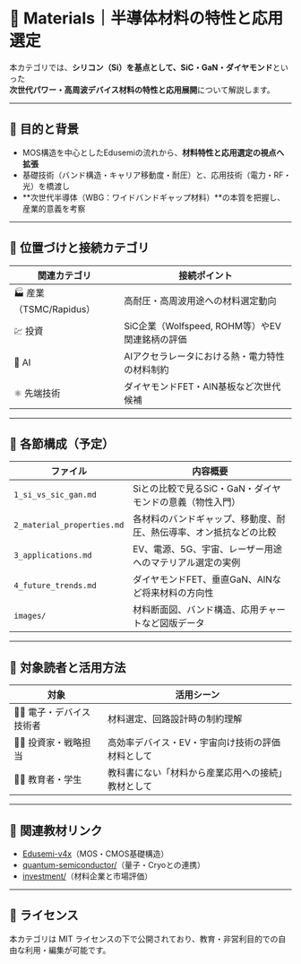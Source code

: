 # 🧪 Materials｜半導体材料の特性と応用選定

本カテゴリでは、**シリコン（Si）を基点として、SiC・GaN・ダイヤモンド**といった  
**次世代パワー・高周波デバイス材料の特性と応用展開**について解説します。

---

## 🎯 目的と背景

- MOS構造を中心としたEdusemiの流れから、**材料特性と応用選定の視点へ拡張**
- 基礎技術（バンド構造・キャリア移動度・耐圧）と、応用技術（電力・RF・光）を橋渡し
- **次世代半導体（WBG：ワイドバンドギャップ材料）**の本質を把握し、産業的意義を考察

---

## 🧩 位置づけと接続カテゴリ

| 関連カテゴリ | 接続ポイント |
|--------------|-----------------------------|
| 🏭 産業（TSMC/Rapidus） | 高耐圧・高周波用途への材料選定動向 |
| 💹 投資 | SiC企業（Wolfspeed, ROHM等）やEV関連銘柄の評価 |
| 🤖 AI | AIアクセラレータにおける熱・電力特性の材料制約 |
| ⚛️ 先端技術 | ダイヤモンドFET・AlN基板など次世代候補 |

---

## 📂 各節構成（予定）

| ファイル | 内容概要 |
|---------|----------|
| `1_si_vs_sic_gan.md` | Siとの比較で見るSiC・GaN・ダイヤモンドの意義（物性入門） |
| `2_material_properties.md` | 各材料のバンドギャップ、移動度、耐圧、熱伝導率、オン抵抗などの比較 |
| `3_applications.md` | EV、電源、5G、宇宙、レーザー用途へのマテリアル選定の実例 |
| `4_future_trends.md` | ダイヤモンドFET、垂直GaN、AlNなど将来材料の方向性 |
| `images/` | 材料断面図、バンド構造、応用チャートなど図版データ |

---

## 📌 対象読者と活用方法

| 対象 | 活用シーン |
|------|-------------|
| 🧑‍🔬 電子・デバイス技術者 | 材料選定、回路設計時の制約理解 |
| 🧑‍💼 投資家・戦略担当 | 高効率デバイス・EV・宇宙向け技術の評価材料として |
| 🧑‍🏫 教育者・学生 | 教科書にない「材料から産業応用への接続」教材として |

---

## 🔗 関連教材リンク

- [Edusemi-v4x](https://github.com/Samizo-AITL/Edusemi-v4x)（MOS・CMOS基礎構造）
- [quantum-semiconductor/](../quantum-semiconductor/)（量子・Cryoとの連携）
- [investment/](../investment/)（材料企業と市場評価）

---

## 📝 ライセンス

本カテゴリは MIT ライセンスの下で公開されており、教育・非営利目的での自由な利用・編集が可能です。
